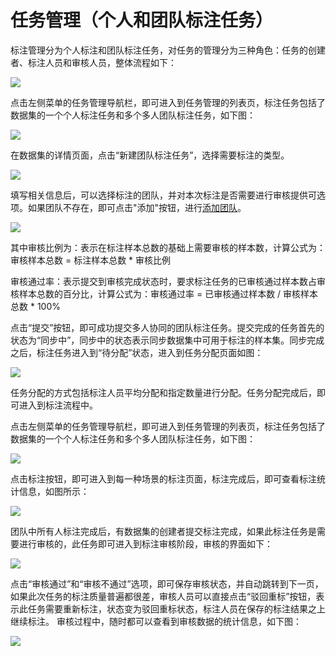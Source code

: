# 任务管理（个人和团队标注任务）

标注管理分为个人标注和团队标注任务，对任务的管理分为三种角色：任务的创建者、标注人员和审核人员，整体流程如下：
 
![](../../images/dataset/ds-036.png) 

点击左侧菜单的任务管理导航栏，即可进入到任务管理的列表页，标注任务包括了数据集的一个个人标注任务和多个多人团队标注任务，如下图：
 
![](../../images/dataset/ds-101.png)

在数据集的详情页面，点击“新建团队标注任务”，选择需要标注的类型。

![](../../images/dataset/ds-102.png)
 

填写相关信息后，可以选择标注的团队，并对本次标注是否需要进行审核提供可选项。如果团队不存在，即可点击"添加"按钮，进行[添加团队](teamManage.md)。

![](../../images/dataset/ds-103.png)
 
其中审核比例为：表示在标注样本总数的基础上需要审核的样本数，计算公式为：审核样本总数 = 标注样本总数 * 审核比例

审核通过率：表示提交到审核完成状态时，要求标注任务的已审核通过样本数占审核样本总数的百分比，计算公式为：审核通过率 = 已审核通过样本数 / 审核样本总数 * 100%

点击“提交”按钮，即可成功提交多人协同的团队标注任务。提交完成的任务首先的状态为“同步中”，同步中的状态表示同步数据集中可用于标注的样本集。同步完成之后，标注任务进入到“待分配”状态，进入到任务分配页面如图：

![](../../images/dataset/ds-104.png)
 
任务分配的方式包括标注人员平均分配和指定数量进行分配。任务分配完成后，即可进入到标注流程中。


点击左侧菜单的任务管理导航栏，即可进入到任务管理的列表页，标注任务包括了数据集的一个个人标注任务和多个多人团队标注任务，如下图：
 
![](../../images/dataset/ds-037.png) 
 
点击标注按钮，即可进入到每一种场景的标注页面，标注完成后，即可查看标注统计信息，如图所示：

![](../../images/dataset/ds-038.png) 
 
团队中所有人标注完成后，有数据集的创建者提交标注完成，如果此标注任务是需要进行审核的，此任务即可进入到标注审核阶段，审核的界面如下：

![](../../images/dataset/ds-039.png) 
 
点击“审核通过”和“审核不通过”选项，即可保存审核状态，并自动跳转到下一页，如果此次任务的标注质量普遍都很差，审核人员可以直接点击“驳回重标”按钮，表示此任务需要重新标注，状态变为驳回重标状态，标注人员在保存的标注结果之上继续标注。
审核过程中，随时都可以查看到审核数据的统计信息，如下图：
 
![](../../images/dataset/ds-040.png) 

